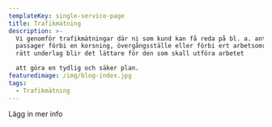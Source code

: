 ```yaml
---
templateKey: single-service-page
title: Trafikmätning
description: >-
  Vi genomför trafikmätningar där ni som kund kan få reda på bl. a. antal
  passager förbi en korsning, övergångsställe eller förbi ert arbetsområde. Med
  rätt underlag blir det lättare för den som skall utföra arbetet

  att göra en tydlig och säker plan.
featuredimage: /img/blog-index.jpg
tags:
  - Trafikmätning
---
```

Lägg in mer info